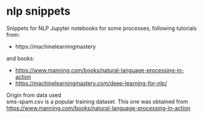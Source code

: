 # nlp snippets

Snippets for NLP
Jupyter notebooks for some processes, following tutorials from:
- https://machinelearningmastery <br>

and books:
- https://www.manning.com/books/natural-language-processing-in-action <br>
- https://machinelearningmastery.com/deep-learning-for-nlp/



Origin from data used<br>
sms-spam.csv is a popular training dataset. This one was obtained from https://www.manning.com/books/natural-language-processing-in-action 
